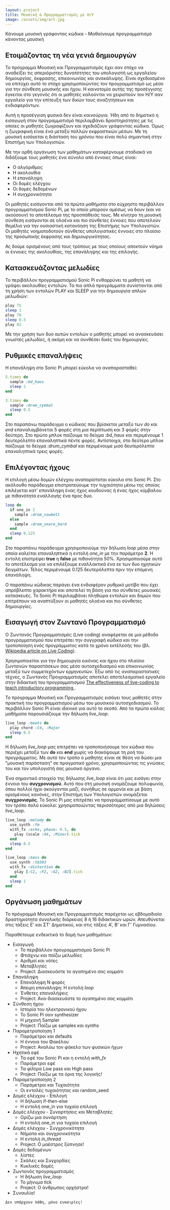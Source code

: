 ```yaml
---
layout: project
title: Μουσική & Προγραμματισμός με Η/Υ
image: /assets/img/art.jpg
---
```


Κάνουμε μουσική γράφοντας κώδικα - Μαθαίνουμε προγραμματισμό κάνοντας μουσική

## Ετοιμάζοντας τη νέα γενιά δημιουργών

Το πρόγραμμα Μουσική και Προγραμματισμός έχει σαν στόχο να αναδείξει τις απεριόριστες δυνατότητες του υπολογιστή ως εργαλείου δημιουργίας, έκφρασης, επικοινωνίας και ανακάλυψης. Είναι σχεδιασμένο να επιτύχει αυτό το στόχο χρησιμοποιώντας τον προγραμματισμό ως μέσο για την σύνθεση μουσικής και ήχου. Η καινοτομία αυτής της προσέγγισης έγκειται στο γεγονός ότι οι μαθητές καλούνται να χειριστούν τον Η/Υ σαν εργαλείο για την επίτευξη των δικών τους αναζητήσεων και ενδιαφερόντων.

Αυτή η προσέγγιση φυσικά δεν είναι καινούργια. Ήδη από το δημοτικό η εισαγωγή στον προγραμματισμό περιλαμβάνει δραστηριότητες με τις οποίες οι μαθητές ζωγραφίζουν και σχεδιάζουν γράφοντας κώδικα. Όμως η ζωγραφική είναι ένα μεταξύ πολλών εκφραστικών μέσων. Με τη μουσική εισάγεται η διάσταση του χρόνου που είναι πολύ σημαντική στην Επιστήμη των Υπολογιστών.

Με την ορθή οργάνωση των μαθημάτων καταφέρνουμε σταδιακά να διδάξουμε τους μαθητές ένα σύνολο από έννοιες όπως είναι:

- Ο αλγόριθμος
- Η ακολουθία
- Η επανάληψη
- Οι δομές ελέγχου
- Οι δομές δεδομένων
- Η συγχρονικότητα

Οι μαθητές εισάγονται από τα πρώτα μαθήματα στο εύχρηστο περιβάλλον προγραμματισμού Sonic Pi, με το οποίο μπορούν αμέσως να δουν (και να ακούσουν) το αποτέλεσμα της προσπάθειάς τους. Με κίνητρο τη μουσική σύνθεση εισάγονται σε ολοένα και πιο σύνθετες έννοιες που αποτελούν θεμέλιο για την ουσιαστική κατανόηση της Επιστήμης των Υπολογιστών. Οι μαθητές νοηματοδοτούν σύνθετες υπολογιστικές έννοιες στο πλαίσιο της προσωπικής έκφρασης και δημιουργικότητας.

Ας δούμε ορισμένους από τους τρόπους με τους οποίους αποκτούν νόημα οι έννοιες της ακολουθίας, της επανάληψης και της επιλογής.

## Κατασκευάζοντας μελωδίες

Το περιβάλλον προγραμματισμού Sonic Pi ενθαρρύνει το μαθητή να γράψει ακολουθίες εντολών. Τα πιο απλά προγράμματα συνίστανται από τη χρήση των εντολών PLAY και SLEEP για την δημιουργία απλών μελωδιών:

~~~ ruby
play 75
sleep 1
play 70
sleep 0.5
play 82
~~~

Με την χρήση των δυο αυτών εντολών ο μαθητής μπορεί να ανασκευάσει γνωστές μελωδίες, ή ακόμη και να συνθέσει δικές του δημιουργίες.

## Ρυθμικές επαναλήψεις

Η επανάληψη στο Sonic Pi μπορεί εύκολα να αναπαρασταθεί:

~~~ ruby
5.times do
  sample :bd_haus
  sleep 1
end

3.times do
  sample :drum_cymbal
  sleep 0.5
end
~~~

Στο παραπάνω παράδειγμα ο κώδικας που βρίσκεται μεταξύ των *do* και *end* επαναλαμβάνεται 5 φορές στη μια περίπτωση και 3 φορές στην δεύτερη. Στο πρώτο μπλοκ παίζουμε το δείγμα *:bd_haus* και περιμένουμε 1 δευτερόλεπτο επαναληπτικά πέντε φορές. Αντίστοιχα, στο δεύτερο μπλοκ παίζουμε το δείγμα *:drum_cymbal* και περιμένουμε μισό δευτερόλεπτο επαναληπτικά τρεις φορές.

## Επιλέγοντας ήχους

Η επιλογή μέσω δομών ελέγχου αναπαρίσταται εύκολα στο Sonic Pi. Στο ακόλουθο παράδειγμα επιστρατεύουμε την τυχαιότητα μέσω της οποίας επιλέγεται κατ' επανάληψη ένας ήχος κουδούνας ή ένας ήχος κύμβαλου με πιθανότητα εναλλαγής ένα προς δυο.

~~~ ruby
loop do
  if one_in 2
    sample :drum_cowbell
  else
    sample :drum_snare_hard
  end
  sleep 0.125
end
~~~

Στο παραπάνω παράδειγμα χρησιμοποιούμε την δήλωση *loop* μέσα στην οποία καλείται επαναληπτικά η εντολή *one_in* με την παράμετρο **2**. Η εντολή επιστρέφει **true** η **false** με πιθανότητα 50%. Χρησιμοποιούμε αυτό το αποτέλεσμα για να επιλέξουμε εναλλακτικά ένα εκ των δυο ηχητικών δειγμάτων. Τέλος περιμένουμε 0.125 δευτερόλεπτα πριν την επόμενη επανάληψη.

Ο παραπάνω κώδικας παράγει ένα ενδιαφέρον ρυθμικό μοτίβο που έχει απρόβλεπτο χαρακτήρα και αποτελεί τη βάση για πιο σύνθετες μουσικές κατασκευές. Το Sonic Pi περιλαμβάνει πληθώρα εντολών και δομών που επιτρέπουν να αναπτύξουν οι μαθητές ολοένα και πιο σύνθετες δημιουργίες.

## Εισαγωγή στον Ζωντανό Προγραμματισμό

Ο Ζωντανός Προγραμματισμός (Live coding) αναφέρεται σε μια μέθοδο προγραμματισμού που επιτρέπει την συγγραφή κώδικα και την τροποποίηση ενός προγράμματος κατά το χρόνο εκτέλεσής του (βλ. [Wikipedia article on Live Coding](https://en.wikipedia.org/wiki/Live_coding)).

Χρησιμοποιείται για την δημιουργία εικόνας και ήχου στο πλαίσιο ζωντανών παραστάσεων σας μέσο αυτοσχεδιασμού και επικοινωνίας μεταξύ των συμμετεχόντων ερμηνευτών. Έξω από τις αναπαραστατικές τέχνες, ο Ζωντανός Προγραμματισμός αποτελεί αποτελεσματικό εργαλείο στην διδακτική του προγραμματισμού [
The effectiveness of live-coding to teach introductory programming
](https://dl.acm.org/citation.cfm?id=2445388).

Το πρόγραμμα Μουσική και Προγραμματισμός εισάγει τους μαθητές στην πρακτική του προγραμματισμού μέσω του μουσικού αυτοσχεδιασμού. Το περιβάλλον Sonic Pi είναι ιδανικό για αυτό το σκοπό. Από τα πρώτα κιόλας μαθήματα παρουσιάζουμε την δήλωση *live_loop*.

~~~ ruby
live_loop :beats do
  play chord :C4, :Major
  sleep 0.5
end
~~~

Η δήλωση *live_loop* μας επιτρέπει να τροποποιήσουμε τον κώδικα που περιέχει μεταξύ των **do** και **end** χωρίς να διακόψουμε τη ροή του προγράμματος. Με αυτό τον τρόπο ο μαθητής είναι σε θέση να δώσει μια "μουσική παράσταση" σε πραγματικό χρόνο, χρησιμοποιώντας τις γνώσεις του και τον υπολογιστή σας μουσικό όργανο.

Ένα σημαντικό στοιχείο της δήλωσης *live_loop* είναι ότι μας εισάγει στην έννοια του **συγχρονισμού**. Αυτό που στη μουσική ονομάζουμε πολυφωνία, όπου πολλοί ήχοι ακούγονται μαζί, συνήθως σε αρμονία και με βάση ορισμένους κανόνες, στην Επιστήμη των Υπολογιστών ονομάζεται **συγχρονισμός**. Το Sonic Pi μας επιτρέπει να προγραμματίσουμε με αυτό τον τρόπο πολύ εύκολα: χρησιμοποιώντας περισσότερες από μια δηλώσεις *live_loop*.

~~~ ruby
live_loop :melody do
  use_synth :fm
  with_fx :echo, phase: 0.5, do
    play (scale :A4, :Minor).tick
  end
  sleep 0.5
end

live_loop :bass do
  use_synth :tb303
  with_fx :distortion do
    play [:C2, :F2, :G2, :B2].tick
  end
  sleep 1
end
~~~

## Οργάνωση μαθημάτων

Το πρόγραμμά Μουσική και Προγραμματισμός παρέχεται ως εβδομαδιαία δραστηριότητα συνολικής διάρκειας 8 ή 16 διδακτικών ωρών. Απευθύνεται στις τάξεις Ε' και ΣΤ' Δημοτικού, και στις τάξεις Α', Β' και Γ' Γυμνασίου.

Παραθέτουμε  ενδεικτικά το δομή των μαθημάτων:

- Εισαγωγή
  - Το περιβάλλον προγραμματισμού Sonic Pi
  - Φτιάχνω και παίζω μελωδίες
  - Αριθμοί και νότες
  - Μεταβλητές
  - Project: Διασκευάστε το αγαπημένο σας κομμάτι
- Επανάληψη
  - Επανάληψη Ν φορές
  - Άπειρη επανάληψη: Η εντολή *loop*
  - Ένθετες επαναλήψεις
  - Project: Ανα-διασκευάστε το αγαπημένο σας κομμάτι
- Σύνθεση ήχου
  - Ιστορία του ηλεκτρονικού ήχου
  - Το Sonic Pi σαν synthesizer
  - Η μηχανή Sampler
  - Project: Παίζω με samples και synths
- Παραμετροποίηση 1
  - Παράμετροι και defaults
  - Η έννοια του Φακέλου
  - Project: Αναλύω τον φάκελο των φυσικών ήχων
- Ηχητικά εφέ
  - Τα εφέ του Sonic Pi και η εντολή *with_fx*
  - Παράμετροι εφέ
  - Τα φίλτρα Low pass και High pass
  - Project: Παίζω με τα όρια της λογικής!
- Παραμετροποίηση 2
  - Παράμετροι και Τυχαιότητα
  - Οι εντολές τυχαιότητας και random_seed
- Δομές ελέγχου - Επιλογή
  - Η δήλωση if-then-else
  - Η εντολή one_in για τυχαία επιλογή
- Δομές ελέγχου - Συναρτήσεις και Μεταβλητές
  - Ορίζω μια συνάρτηση
  - Η εντολή one_in για τυχαία επιλογή
- Δομές ελέγχου - Συγχρονικότητα
  - Νήματα και συγχρονικότητα
  - Η εντολή *in_thread*
  - Project: Ο μαέστρος ξύπνησε!
- Δομές δεδομένων
  - λίστες
  - Σκάλες και Συγχορδίες
  - Κυκλικές δομές
- Ζωντανός προγραμματισμός
  - Η δήλωση *live_loop*
  - Το μήνυμα tick
  - Project: Ο άνθρωπος ορχήστρα!
- Συναυλία! 


~~~
Δεν υπάρχουν λάθη, μόνο ευκαιρίες!
~~~

